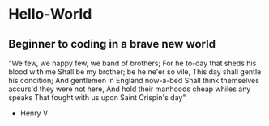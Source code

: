 # Hello-World
## Beginner to coding in a brave new world

"We few, we happy few, we band of brothers; 
For he to-day that sheds his blood with me 
Shall be my brother; be he ne'er so vile, 
This day shall gentle his condition; 
And gentlemen in England now-a-bed 
Shall think themselves accurs'd they were not here, 
And hold their manhoods cheap whiles any speaks 
That fought with us upon Saint Crispin's day"
- Henry V
